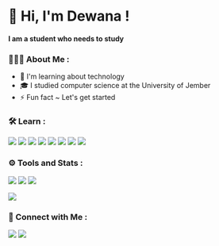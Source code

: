 # 👋 Hi, I'm Dewana !
#### I am a student who needs to study

### 👨🏻‍💻 About Me :
- 🌱 I'm learning about technology
- 🎓 I studied computer science at the University of Jember
- ⚡ Fun fact ~ Let's get started

### 🛠 Learn :
<p>
    <img src="https://img.shields.io/badge/-Java-fff?&logo=java">
    <img src="https://img.shields.io/badge/-Python-fff?&logo=python">
    <img src="https://img.shields.io/badge/-TCP/IP-fff?&logo=Cisco">
    <img src="https://img.shields.io/badge/-HTML5-fff?&logo=HTML5">
    <img src="https://img.shields.io/badge/-CSS3-fff?&logo=CSS3&logoColor=264de4">
    <img src="https://img.shields.io/badge/-PHP-fff?&logo=PHP">
    <img src="https://img.shields.io/badge/-PostgreSQL-fff?&logo=postgresql">
    <img src="https://img.shields.io/badge/-GitHub-fff?&logo=github&logoColor=000000">
</p>

### ⚙️ Tools and Stats :
<p>
    <img src="https://img.shields.io/badge/OS-Windows-00a4ef?&logo=Windows">
    <img src="https://img.shields.io/badge/Text%20Editor-Visual%20Studio%20Code-blue?&logo=visual%20studio%20code&logoColor=blue">
    <img src="https://gpvc.arturio.dev/dewanakl">
</p>
<p>
    <img src="https://github-readme-stats.vercel.app/api?username=dewanakl">
</p>

### 🤝 Connect with Me :
<p>
    <a href="https://facebook.com/dewana.kael/" target='_blank'><img src="https://img.shields.io/badge/dewana.kael-Facebook-3b5998?&logo=facebook&logoColor=white"></a>
    <a href="https://instagram.com/dewana_kl/" target='_blank'><img src="https://img.shields.io/badge/@dewana__kl-Instagram-e1306c?&logo=instagram&logoColor=white"></a>
</p>
